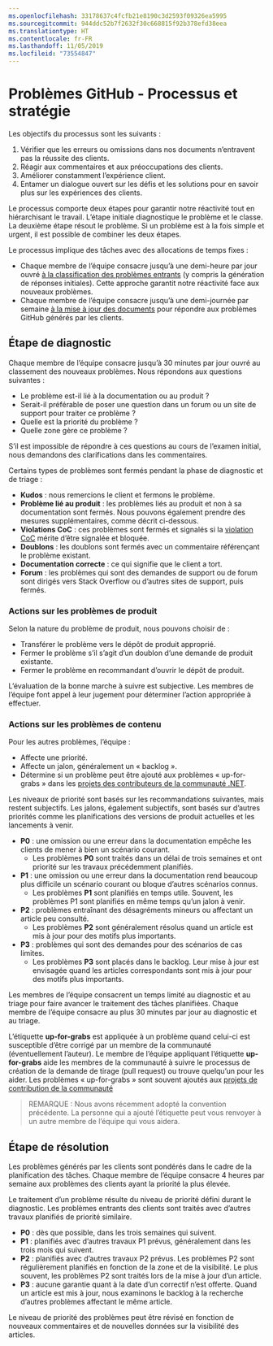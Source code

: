 ```yaml
---
ms.openlocfilehash: 33178637c4fcfb21e8190c3d2593f09326ea5995
ms.sourcegitcommit: 944ddc52b7f2632f30c668815f92b378efd38eea
ms.translationtype: HT
ms.contentlocale: fr-FR
ms.lasthandoff: 11/05/2019
ms.locfileid: "73554847"
---
```

# <a name="github-issues-process-and-policy"></a>Problèmes GitHub - Processus et stratégie

Les objectifs du processus sont les suivants :

1. Vérifier que les erreurs ou omissions dans nos documents n’entravent pas la réussite des clients.
1. Réagir aux commentaires et aux préoccupations des clients.
1. Améliorer constamment l’expérience client.
1. Entamer un dialogue ouvert sur les défis et les solutions pour en savoir plus sur les expériences des clients.

Le processus comporte deux étapes pour garantir notre réactivité tout en hiérarchisant le travail. L’étape initiale diagnostique le problème et le classe. La deuxième étape résout le problème. Si un problème est à la fois simple et urgent, il est possible de combiner les deux étapes.

Le processus implique des tâches avec des allocations de temps fixes :

- Chaque membre de l’équipe consacre jusqu’à une demi-heure par jour ouvré [à la classification des problèmes entrants](#diagnosis-phase) (y compris la génération de réponses initiales). Cette approche garantit notre réactivité face aux nouveaux problèmes.
- Chaque membre de l’équipe consacre jusqu’à une demi-journée par semaine [à la mise à jour des documents](#resolution-phase) pour répondre aux problèmes GitHub générés par les clients.

## <a name="diagnosis-phase"></a>Étape de diagnostic

Chaque membre de l’équipe consacre jusqu’à 30 minutes par jour ouvré au classement des nouveaux problèmes. Nous répondons aux questions suivantes :

- Le problème est-il lié à la documentation ou au produit ?
- Serait-il préférable de poser une question dans un forum ou un site de support pour traiter ce problème ?
- Quelle est la priorité du problème ?
- Quelle zone gère ce problème ?

S’il est impossible de répondre à ces questions au cours de l’examen initial, nous demandons des clarifications dans les commentaires.

Certains types de problèmes sont fermés pendant la phase de diagnostic et de triage :

- **Kudos** : nous remercions le client et fermons le problème.
- **Problème lié au produit** : les problèmes liés au produit et non à sa documentation sont fermés. Nous pouvons également prendre des mesures supplémentaires, comme décrit ci-dessous.
- **Violations CoC** : ces problèmes sont fermés et signalés si la [violation CoC](https://dotnetfoundation.org/code-of-conduct) mérite d’être signalée et bloquée.
- **Doublons** : les doublons sont fermés avec un commentaire référençant le problème existant.
- **Documentation correcte** : ce qui signifie que le client a tort.
- **Forum** : les problèmes qui sont des demandes de support ou de forum sont dirigés vers Stack Overflow ou d’autres sites de support, puis fermés.

### <a name="actions-on-product-issues"></a>Actions sur les problèmes de produit

Selon la nature du problème de produit, nous pouvons choisir de :

- Transférer le problème vers le dépôt de produit approprié.
- Fermer le problème s’il s’agit d’un doublon d’une demande de produit existante.
- Fermer le problème en recommandant d’ouvrir le dépôt de produit.

L’évaluation de la bonne marche à suivre est subjective. Les membres de l’équipe font appel à leur jugement pour déterminer l’action appropriée à effectuer.

### <a name="actions-on-content-issues"></a>Actions sur les problèmes de contenu

Pour les autres problèmes, l’équipe :

- Affecte une priorité.
- Affecte un jalon, généralement un « backlog ».
- Détermine si un problème peut être ajouté aux problèmes « up-for-grabs » dans les [projets des contributeurs de la communauté .NET](https://github.com/dotnet/docs/projects/35).

Les niveaux de priorité sont basés sur les recommandations suivantes, mais restent subjectifs. Les jalons, également subjectifs, sont basés sur d’autres priorités comme les planifications des versions de produit actuelles et les lancements à venir.

- **P0** : une omission ou une erreur dans la documentation empêche les clients de mener à bien un scénario courant.
  - Les problèmes **P0** sont traités dans un délai de trois semaines et ont priorité sur les travaux précédemment planifiés.
- **P1** : une omission ou une erreur dans la documentation rend beaucoup plus difficile un scénario courant ou bloque d’autres scénarios connus.
  - Les problèmes **P1** sont planifiés en temps utile. Souvent, les problèmes P1 sont planifiés en même temps qu’un jalon à venir.
- **P2** : problèmes entraînant des désagréments mineurs ou affectant un article peu consulté.
  - Les problèmes **P2** sont généralement résolus quand un article est mis à jour pour des motifs plus importants.
- **P3** : problèmes qui sont des demandes pour des scénarios de cas limites.
  - Les problèmes **P3** sont placés dans le backlog. Leur mise à jour est envisagée quand les articles correspondants sont mis à jour pour des motifs plus importants.

Les membres de l’équipe consacrent un temps limité au diagnostic et au triage pour faire avancer le traitement des tâches planifiées. Chaque membre de l’équipe consacre au plus 30 minutes par jour au diagnostic et au triage.

L’étiquette **up-for-grabs** est appliquée à un problème quand celui-ci est susceptible d’être corrigé par un membre de la communauté (éventuellement l’auteur). Le membre de l’équipe appliquant l’étiquette **up-for-grabs** aide les membres de la communauté à suivre le processus de création de la demande de tirage (pull request) ou trouve quelqu’un pour les aider. Les problèmes « up-for-grabs » sont souvent ajoutés aux [projets de contribution de la communauté ](https://github.com/dotnet/docs/projects/35)

> REMARQUE : Nous avons récemment adopté la convention précédente. La personne qui a ajouté l’étiquette peut vous renvoyer à un autre membre de l’équipe qui vous aidera.

## <a name="resolution-phase"></a>Étape de résolution

Les problèmes générés par les clients sont pondérés dans le cadre de la planification des tâches. Chaque membre de l’équipe consacre 4 heures par semaine aux problèmes des clients ayant la priorité la plus élevée.

Le traitement d’un problème résulte du niveau de priorité défini durant le diagnostic. Les problèmes entrants des clients sont traités avec d’autres travaux planifiés de priorité similaire.

- **P0** : dès que possible, dans les trois semaines qui suivent.
- **P1** : planifiés avec d’autres travaux P1 prévus, généralement dans les trois mois qui suivent.
- **P2** : planifiés avec d’autres travaux P2 prévus. Les problèmes P2 sont régulièrement planifiés en fonction de la zone et de la visibilité. Le plus souvent, les problèmes P2 sont traités lors de la mise à jour d’un article.
- **P3** : aucune garantie quant à la date d’un correctif n’est offerte. Quand un article est mis à jour, nous examinons le backlog à la recherche d’autres problèmes affectant le même article.

Le niveau de priorité des problèmes peut être révisé en fonction de nouveaux commentaires et de nouvelles données sur la visibilité des articles.
